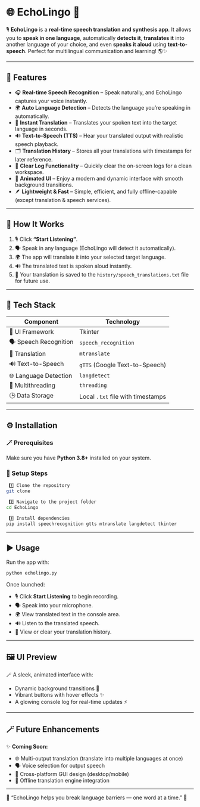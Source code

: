 # 🌐 EchoLingo 💬  

🎙️ **EchoLingo** is a **real-time speech translation and synthesis app**. It allows you to **speak in one language**, automatically **detects it**, **translates it** into another language of your choice, and even **speaks it aloud** using **text-to-speech**. Perfect for multilingual communication and learning! 🌎✨  

---

## 🚀 Features  

- 🎧 **Real-time Speech Recognition** – Speak naturally, and EchoLingo captures your voice instantly.  
- 🌍 **Auto Language Detection** – Detects the language you’re speaking in automatically.  
- 🔄 **Instant Translation** – Translates your spoken text into the target language in seconds.  
- 🔊 **Text-to-Speech (TTS)** – Hear your translated output with realistic speech playback.  
- 🗂️ **Translation History** – Stores all your translations with timestamps for later reference.  
- 🧹 **Clear Log Functionality** – Quickly clear the on-screen logs for a clean workspace.  
- 🌈 **Animated UI** – Enjoy a modern and dynamic interface with smooth background transitions.  
- 🪶 **Lightweight & Fast** – Simple, efficient, and fully offline-capable (except translation & speech services).  

---

## 🧠 How It Works  

1. 🎙️ Click **“Start Listening”**.  
2. 🗣️ Speak in any language (EchoLingo will detect it automatically).  
3. 🌍 The app will translate it into your selected target language.  
4. 🔊 The translated text is spoken aloud instantly.  
5. 📜 Your translation is saved to the `history/speech_translations.txt` file for future use.  

---

## 🧩 Tech Stack  

| Component | Technology |
|------------|-------------|
| 🎨 UI Framework | Tkinter |
| 🗣️ Speech Recognition | `speech_recognition` |
| 🧏 Translation | `mtranslate` |
| 🔊 Text-to-Speech | `gTTS` (Google Text-to-Speech) |
| 🌐 Language Detection | `langdetect` |
| 🧵 Multithreading | `threading` |
| 🕒 Data Storage | Local `.txt` file with timestamps |

---

## ⚙️ Installation  

### 🪄 Prerequisites  
Make sure you have **Python 3.8+** installed on your system.

### 🧰 Setup Steps  
```bash
 1️⃣ Clone the repository
git clone

 2️⃣ Navigate to the project folder
cd EchoLingo

 3️⃣ Install dependencies
pip install speechrecognition gtts mtranslate langdetect tkinter
```

---

## ▶️ Usage  

Run the app with:
```bash
python echolingo.py
```

Once launched:
- 🎙️ Click **Start Listening** to begin recording.  
- 🗣️ Speak into your microphone.  
- 🌍 View translated text in the console area.  
- 🔊 Listen to the translated speech.  
- 📜 View or clear your translation history.  

---

## 🖼️ UI Preview  

🪄 A sleek, animated interface with:  
- Dynamic background transitions 🌈  
- Vibrant buttons with hover effects ✨  
- A glowing console log for real-time updates ⚡  

---

## 🪄 Future Enhancements  

✨ **Coming Soon:**  
- 🌐 Multi-output translation (translate into multiple languages at once)  
- 🗣️ Voice selection for output speech  
- 📱 Cross-platform GUI design (desktop/mobile)  
- 🧠 Offline translation engine integration   

---

🌟 “EchoLingo helps you break language barriers — one word at a time.” 🌟  
